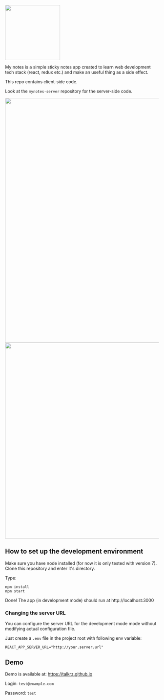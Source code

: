 <img src="https://raw.githubusercontent.com/talkrz/mynotes/master/src/logo.png" width="180">

My notes is a simple sticky notes app created to learn web development tech
stack (react, redux etc.) and make an useful thing as a side effect.

This repo contains client-side code.

Look at the `mynotes-server` repository for the server-side code.

<img src="https://raw.githubusercontent.com/talkrz/mynotes/master/docs/screenshots/desktop.png" width="800">
<img src="https://raw.githubusercontent.com/talkrz/mynotes/master/docs/screenshots/mobile.png" height="640">

## How to set up the development environment

Make sure you have node installed (for now it is only tested with version 7).
Clone this repository and enter it's directory.

Type:
```
npm install
npm start
```

Done! The app (in development mode) should run at http://localhost:3000

### Changing the server URL

You can configure the server URL for the development mode mode without modifying
actual configuration file.

Just create a `.env` file in the project root with following env variable:
```
REACT_APP_SERVER_URL="http://your.server.url"
```

## Demo

Demo is available at: https://talkrz.github.io

Login: `test@example.com`

Password: `test`
